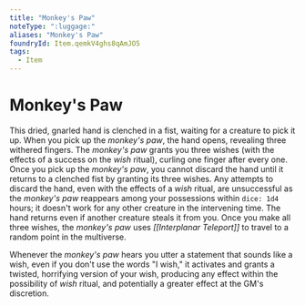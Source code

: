 ```yaml
---
title: "Monkey's Paw"
noteType: ":luggage:"
aliases: "Monkey's Paw"
foundryId: Item.qemkV4ghs8qAmJO5
tags:
  - Item
---
```


# Monkey's Paw

This dried, gnarled hand is clenched in a fist, waiting for a creature to pick it up. When you pick up the _monkey's paw_, the hand opens, revealing three withered fingers. The _monkey's paw_ grants you three wishes (with the effects of a success on the _wish_ ritual), curling one finger after every one. Once you pick up the _monkey's paw_, you cannot discard the hand until it returns to a clenched fist by granting its three wishes. Any attempts to discard the hand, even with the effects of a _wish_ ritual, are unsuccessful as the _monkey's paw_ reappears among your possessions within `dice: 1d4` hours; it doesn't work for any other creature in the intervening time. The hand returns even if another creature steals it from you. Once you make all three wishes, the _monkey's paw_ uses _[[Interplanar Teleport]]_ to travel to a random point in the multiverse.

Whenever the _monkey's paw_ hears you utter a statement that sounds like a wish, even if you don't use the words "I wish," it activates and grants a twisted, horrifying version of your wish, producing any effect within the possibility of _wish_ ritual, and potentially a greater effect at the GM's discretion.
